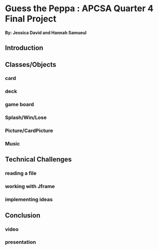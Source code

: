 # Guess the Peppa : APCSA Quarter 4 Final Project
#### By: Jessica David and Hannah Samueul
## Introduction
## Classes/Objects
### card
### deck
### game board
### Splash/Win/Lose
### Picture/CardPicture
### Music
## Technical Challenges
### reading a file
### working with Jframe
### implementing ideas
## Conclusion
### video
### presentation

##
